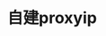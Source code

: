 ---
title: 自建proxyip
description: 代理cf站点加速网站访问
image:

# Badge style
style:
    background: "#2a9d8f"
    color: "#fff"
---